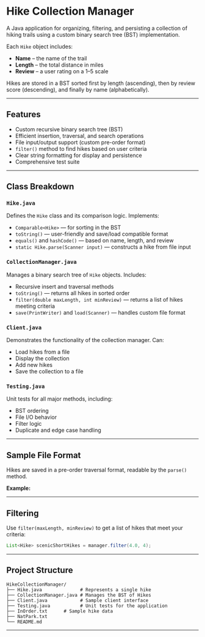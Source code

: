 # Hike Collection Manager

A Java application for organizing, filtering, and persisting a collection of hiking trails using a custom binary search tree (BST) implementation.

Each `Hike` object includes:
- **Name** – the name of the trail
- **Length** – the total distance in miles
- **Review** – a user rating on a 1–5 scale

Hikes are stored in a BST sorted first by length (ascending), then by review score (descending), and finally by name (alphabetically).

---

## Features

- Custom recursive binary search tree (BST)
- Efficient insertion, traversal, and search operations
- File input/output support (custom pre-order format)
- `filter()` method to find hikes based on user criteria
- Clear string formatting for display and persistence
- Comprehensive test suite

---
## Class Breakdown

### `Hike.java`
Defines the `Hike` class and its comparison logic. Implements:
- `Comparable<Hike>` — for sorting in the BST
- `toString()` — user-friendly and save/load compatible format
- `equals()` and `hashCode()` — based on name, length, and review
- `static Hike.parse(Scanner input)` — constructs a hike from file input

### `CollectionManager.java`
Manages a binary search tree of `Hike` objects. Includes:
- Recursive insert and traversal methods
- `toString()` — returns all hikes in sorted order
- `filter(double maxLength, int minReview)` — returns a list of hikes meeting criteria
- `save(PrintWriter)` and `load(Scanner)` — handles custom file format

### `Client.java`
Demonstrates the functionality of the collection manager. Can:
- Load hikes from a file
- Display the collection
- Add new hikes
- Save the collection to a file

### `Testing.java`
Unit tests for all major methods, including:
- BST ordering
- File I/O behavior
- Filter logic
- Duplicate and edge case handling

---

## Sample File Format

Hikes are saved in a pre-order traversal format, readable by the `parse()` method.

**Example:**

---

## Filtering

Use `filter(maxLength, minReview)` to get a list of hikes that meet your criteria:

```java
List<Hike> scenicShortHikes = manager.filter(4.0, 4);
```
---
## Project Structure

```plaintext
HikeCollectionManager/
├── Hike.java              # Represents a single hike
├── CollectionManager.java # Manages the BST of Hikes
├── Client.java            # Sample client interface
├── Testing.java           # Unit tests for the application
├── InOrder.txt      # Sample hike data
├── NatPark.txt
└── README.md
```
---


